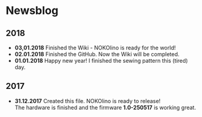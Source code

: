# Newsblog

## 2018  
* **03,01.2018** Finished the Wiki - NOKOlino is ready for the world!  
* **02.01.2018** Finished the GitHub. Now the Wiki will be completed.  
* **01.01.2018** Happy new year! I finished the sewing pattern this (tired) day.  
  
## 2017
* **31.12.2017** Created this file. NOKOlino is ready to release!  
The hardware is finished and the firmware **1.0-250517** is working great.  
